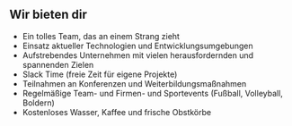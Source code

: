 ## Wir bieten dir

* Ein tolles Team, das an einem Strang zieht
* Einsatz aktueller Technologien und Entwicklungsumgebungen
* Aufstrebendes Unternehmen mit vielen herausfordernden und spannenden Zielen
* Slack Time (freie Zeit für eigene Projekte)
* Teilnahmen an Konferenzen und Weiterbildungsmaßnahmen
* Regelmäßige Team- und Firmen- und Sportevents (Fußball, Volleyball, Boldern)
* Kostenloses Wasser, Kaffee und frische Obstkörbe
